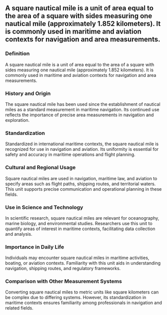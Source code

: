 ## A square nautical mile is a unit of area equal to the area of a square with sides measuring one nautical mile (approximately 1.852 kilometers). It is commonly used in maritime and aviation contexts for navigation and area measurements.

### Definition
A square nautical mile is a unit of area equal to the area of a square with sides measuring one nautical mile (approximately 1.852 kilometers). It is commonly used in maritime and aviation contexts for navigation and area measurements.

### History and Origin
The square nautical mile has been used since the establishment of nautical miles as a standard measurement in maritime navigation. Its continued use reflects the importance of precise area measurements in navigation and exploration.

### Standardization
Standardized in international maritime contexts, the square nautical mile is recognized for use in navigation and aviation. Its uniformity is essential for safety and accuracy in maritime operations and flight planning.

### Cultural and Regional Usage
Square nautical miles are used in navigation, maritime law, and aviation to specify areas such as flight paths, shipping routes, and territorial waters. This unit supports precise communication and operational planning in these fields.

### Use in Science and Technology
In scientific research, square nautical miles are relevant for oceanography, marine biology, and environmental studies. Researchers use this unit to quantify areas of interest in maritime contexts, facilitating data collection and analysis.

### Importance in Daily Life
Individuals may encounter square nautical miles in maritime activities, boating, or aviation contexts. Familiarity with this unit aids in understanding navigation, shipping routes, and regulatory frameworks.

### Comparison with Other Measurement Systems
Converting square nautical miles to metric units like square kilometers can be complex due to differing systems. However, its standardization in maritime contexts ensures familiarity among professionals in navigation and related fields.


